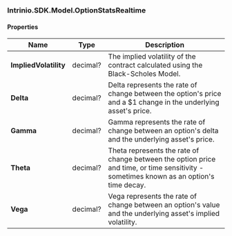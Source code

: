 [//]: # (CLASS:Intrinio.SDK.Model.OptionStatsRealtime)

[//]: # (KIND:object)

### Intrinio.SDK.Model.OptionStatsRealtime
#### Properties

[//]: # (START_DEFINITION)

Name | Type | Description
------------ | ------------- | -------------
**ImpliedVolatility** | decimal? | The implied volatility of the contract calculated using the Black-Scholes Model. &nbsp;
**Delta** | decimal? | Delta represents the rate of change between the option&#39;s price and a $1 change in the underlying asset&#39;s price. &nbsp;
**Gamma** | decimal? | Gamma represents the rate of change between an option&#39;s delta and the underlying asset&#39;s price. &nbsp;
**Theta** | decimal? | Theta represents the rate of change between the option price and time, or time sensitivity - sometimes known as an option&#39;s time decay. &nbsp;
**Vega** | decimal? | Vega represents the rate of change between an option&#39;s value and the underlying asset&#39;s implied volatility. &nbsp;

[//]: # (END_DEFINITION)



